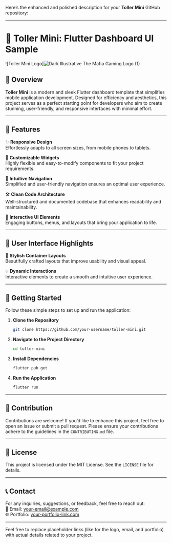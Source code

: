 Here’s the enhanced and polished description for your **Toller Mini** GitHub repository:  

---  

# 🌟 Toller Mini: Flutter Dashboard UI Sample  

![Toller Mini Logo]![Dark Illustrative The Mafia Gaming Logo (1)](https://github.com/user-attachments/assets/2a10ac5b-fe90-4f83-ab1f-e5e59e808584)
  

## 🚀 Overview  
**Toller Mini** is a modern and sleek Flutter dashboard template that simplifies mobile application development. Designed for efficiency and aesthetics, this project serves as a perfect starting point for developers who aim to create stunning, user-friendly, and responsive interfaces with minimal effort.  

---  

## 🎨 Features  

✨ **Responsive Design**  
Effortlessly adapts to all screen sizes, from mobile phones to tablets.  

🎯 **Customizable Widgets**  
Highly flexible and easy-to-modify components to fit your project requirements.  

🧭 **Intuitive Navigation**  
Simplified and user-friendly navigation ensures an optimal user experience.  

🛠️ **Clean Code Architecture**  
Well-structured and documented codebase that enhances readability and maintainability.  

🌈 **Interactive UI Elements**  
Engaging buttons, menus, and layouts that bring your application to life.  

---  

## 📱 User Interface Highlights  

🌟 **Stylish Container Layouts**  
Beautifully crafted layouts that improve usability and visual appeal.  

💡 **Dynamic Interactions**  
Interactive elements to create a smooth and intuitive user experience.  

---  

## 🚀 Getting Started  

Follow these simple steps to set up and run the application:  

1. **Clone the Repository**  
   ```bash  
   git clone https://github.com/your-username/toller-mini.git  
   ```  

2. **Navigate to the Project Directory**  
   ```bash  
   cd toller-mini  
   ```  

3. **Install Dependencies**  
   ```bash  
   flutter pub get  
   ```  

4. **Run the Application**  
   ```bash  
   flutter run  
   ```  

---  

## 🌟 Contribution  

Contributions are welcome! If you’d like to enhance this project, feel free to open an issue or submit a pull request. Please ensure your contributions adhere to the guidelines in the `CONTRIBUTING.md` file.  

---  

## 📜 License  

This project is licensed under the MIT License. See the `LICENSE` file for details.  

---  

## 📞 Contact  

For any inquiries, suggestions, or feedback, feel free to reach out:  
📧 Email: [your-email@example.com](mailto:your-email@example.com)  
🌐 Portfolio: [your-portfolio-link.com](https://your-portfolio-link.com)  

---  

Feel free to replace placeholder links (like for the logo, email, and portfolio) with actual details related to your project.
